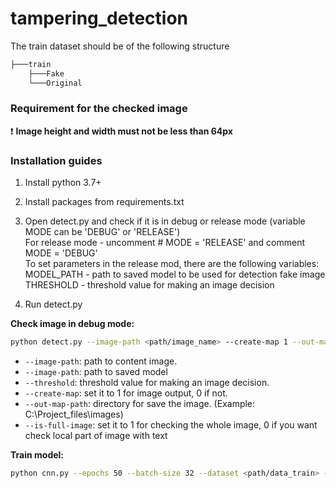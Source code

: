 # tampering_detection
The train dataset should be of the following structure

```bash
├───train 
    ├───Fake
    └───Original
```
### Requirement for the checked image
  
 :exclamation: **Image height and width must not be less than 64px**

### Installation guides
1. Install python 3.7+
2. Install packages from requirements.txt
3. Open detect.py and check if it is in debug or release mode (variable MODE can be 'DEBUG' or 'RELEASE')  
    For release mode - uncomment # MODE = 'RELEASE' and comment MODE = 'DEBUG'  
    To set parameters in the release mod, there are the following variables:  
    MODEL_PATH - path to saved model to be used for detection fake image  
    THRESHOLD - threshold value for making an image decision
    
4. Run detect.py

**Check image in debug mode:**
```bash
python detect.py --image-path <path/image_name> --create-map 1 --out-map-path <path> --threshold 0.02 --is-full-image 1
```
* `--image-path`: path to content image.
* `--image-path`: path to saved model 
* `--threshold`: threshold value for making an image decision.
* `--create-map`: set it to 1 for image output, 0 if not.
* `--out-map-path`: directory for save the image. (Example: C:\Project_files\images)
* `--is-full-image`: set it to 1 for checking the whole image, 0 if you want check local part of image with text

**Train model:** 
```bash
python cnn.py --epochs 50 --batch-size 32 --dataset <path/data_train> --save-model-dir <path/model_weight>
```
